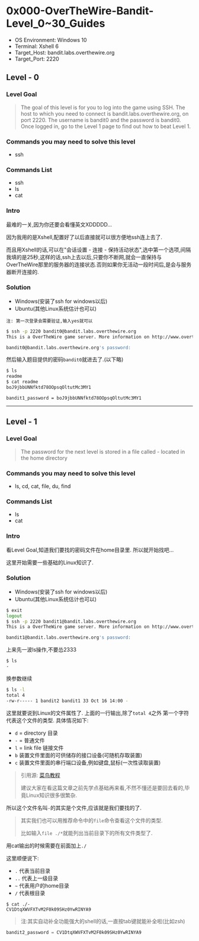# **0x000-OverTheWire-Bandit-Level_0~30_Guides**

- OS Environment: Windows 10
- Terminal: Xshell 6
- Target_Host: bandit.labs.overthewire.org
- Target_Port: 2220

## Level - 0

### Level Goal

> The goal of this level is for you to log into the game using SSH. The host to which you need to connect is bandit.labs.overthewire.org, on port 2220. The username is bandit0 and the password is bandit0. Once logged in, go to the Level 1 page to find out how to beat Level 1.

### Commands you may need to solve this level

- ssh

### Commands List

- ssh
- ls
- cat

### Intro

最难的一关,因为你还要会看懂英文XDDDDD...

因为我用的是Xshell,配置好了以后直接就可以很方便地ssh连上去了.

而且用Xshell的话,可以在"会话设置 - 连接 - 保持活动状态",选中第一个选项,间隔我填的是25秒,这样的话,ssh上去以后,只要你不断网,就会一直保持与OverTheWire那里的服务器的连接状态.否则如果你无活动一段时间后,是会与服务器断开连接的.

### Solution

- Windows(安装了ssh for windows以后)
- Ubuntu(其他Linux系统估计也可以)

`注: 第一次登录会需要验证,输入yes就可以`

```bash
$ ssh -p 2220 bandit0@bandit.labs.overthewire.org
This is a OverTheWire game server. More information on http://www.overthewire.org/wargames

bandit0@bandit.labs.overthewire.org's password:
```

然后输入题目提供的密码`bandit0`就进去了.(以下略)

```bash
$ ls
readme
$ cat readme
boJ9jbbUNNfktd78OOpsqOltutMc3MY1
```

`bandit1_password = boJ9jbbUNNfktd78OOpsqOltutMc3MY1`

------

## Level - 1

### Level Goal

> The password for the next level is stored in a file called - located in the home directory

### Commands you may need to solve this level

- ls, cd, cat, file, du, find

### Commands List

- ls
- cat

### Intro

看Level Goal,知道我们要找的密码文件在home目录里.
所以就开始找吧...

这里开始需要一些基础的Linux知识了.

### Solution

- Windows(安装了ssh for windows以后)
- Ubuntu(其他Linux系统估计也可以)

```bash
$ exit
logout
$ ssh -p 2220 bandit1@bandit.labs.overthewire.org
This is a OverTheWire game server. More information on http://www.overthewire.org/wargames

bandit1@bandit.labs.overthewire.org's password:
```

上来先一波ls操作,不要怂2333

```bash
$ ls
-
```

换参数继续

```bash
$ ls -l
total 4
-rw-r----- 1 bandit2 bandit1 33 Oct 16 14:00 -
```

这里就要说到Linux的文件属性了.
上面的一行输出,除了`total 4`之外
第一个字符代表这个文件的类型.
具体情况如下:

- `d` = directory 目录
- `-` = 普通文件
- `l` = link file 链接文件
- `b` 装置文件里面的可供储存的接口设备(可随机存取装置)
- `c` 装置文件里面的串行端口设备,例如键盘,鼠标(一次性读取装置)

> 引用源: [菜鸟教程](http://www.runoob.com/linux/linux-file-attr-permission.html)
>  
> 建议大家在看这篇文章之前先学点基础再来看,不然不懂还是要回去看的,毕竟Linux知识很多很繁杂.

所以这个文件名叫`-`的其实是个文件,应该就是我们要找的了.

> 其实我们也可以用推荐命令中的`file`命令查看这个文件的类型.
>  
> 比如输入`file ./*`就能列出当前目录下的所有文件类型了.

用cat输出的时候需要在前面加上`./`

这里顺便说下:

- `.` 代表当前目录
- `..` 代表上一级目录
- `~` 代表用户的home目录
- `/` 代表根目录

```shell
$ cat ./-
CV1DtqXWVFXTvM2F0k09SHz0YwRINYA9
```

> 注:其实自动补全功能强大的shell的话,一直按tab键就能补全啦(比如zsh)

```python
bandit2_password = CV1DtqXWVFXTvM2F0k09SHz0YwRINYA9
```
